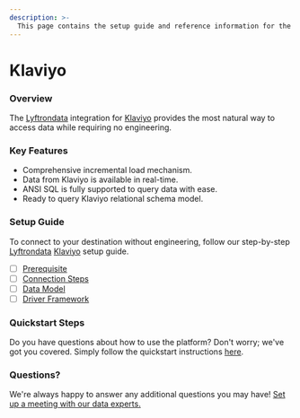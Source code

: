 ```yaml
---
description: >-
  This page contains the setup guide and reference information for the Klaviyo source connector.
---
```


# Klaviyo

### Overview

The [Lyftrondata](https://www.lyftrondata.com/) integration for [Klaviyo](https://www.lyftrondata.com/integration/marketing-analytics/klaviyo/) provides the most natural way to access data while requiring no engineering.

### Key Features

* Comprehensive incremental load mechanism.
* Data from Klaviyo is available in real-time.&#x20;
* ANSI SQL is fully supported to query data with ease.
* Ready to query Klaviyo relational schema model.

### Setup Guide

To connect to your destination without engineering, follow our step-by-step [Lyftrondata](https://www.lyftrondata.com/)  [Klaviyo](https://www.lyftrondata.com/integration/marketing-analytics/klaviyo/) setup guide.

* [ ] [Prerequisite](prerequisite.md)
* [ ] [Connection Steps](connection-steps.md)
* [ ] [Data Model](data-model/erd.md)
* [ ] [Driver Framework](driver-framework/)

### Quickstart Steps

Do you have questions about how to use the platform? Don't worry; we've got you covered. Simply follow the quickstart instructions [here](../README.md).

### Questions? <a href="#questions" id="questions"></a>

We're always happy to answer any additional questions you may have! [Set up a meeting with our data experts.](https://www.lyftrondata.com/book-a-meeting/)

